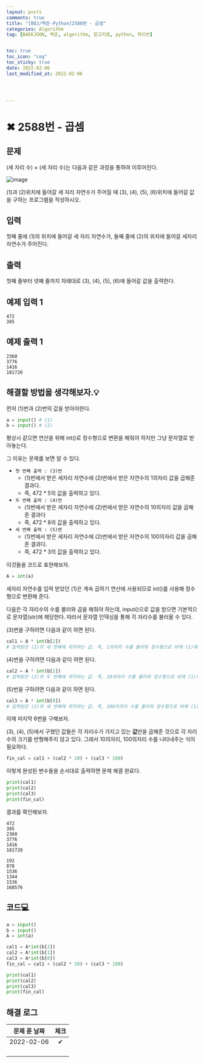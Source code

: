 ```yaml
---
layout: posts
comments: true
title: "[BOJ/백준-Python]2588번 - 곱셈"
categories: Algorithm
tag: [BAEKJOON, 백준, algorithm, 알고리즘, python, 파이썬]


toc: true
toc_icon: "cog"
toc_sticky: true
date: 2022-02-06
last_modified_at: 2022-02-06




---
```




# ✖ 2588번 - 곱셈



## 문제

(세 자리 수) × (세 자리 수)는 다음과 같은 과정을 통하여 이루어진다.

![image](https://user-images.githubusercontent.com/75322297/152665355-16ecd2a4-5942-4238-af13-ee0475fa1e73.png)

(1)과 (2)위치에 들어갈 세 자리 자연수가 주어질 때 (3), (4), (5), (6)위치에 들어갈 값을 구하는 프로그램을 작성하시오.



## 입력

첫째 줄에 (1)의 위치에 들어갈 세 자리 자연수가, 둘째 줄에 (2)의 위치에 들어갈 세자리 자연수가 주어진다.



## 출력

첫째 줄부터 넷째 줄까지 차례대로 (3), (4), (5), (6)에 들어갈 값을 출력한다.



## 예제 입력 1 

```
472
385
```



## 예제 출력 1

```
2360
3776
1416
181720
```



##  해결할 방법을 생각해보자.💡

먼저 (1)번과 (2)번의 값을 받아야한다.

```python
a = input() # (1)
b = input() # (2)
```

평상시 같으면 연산을 위해 int()로 정수형으로 변환을 해줘야 하지만 그냥 문자열로 받아놓는다.  

그 이유는 문제를 보면 알 수 있다.   

* `첫 번째 출력 : (3)번` 
  * (1)번에서 받은 세자리 자연수에 (2)번에서 받은 자연수의 1의자리 값을 곱해준 결과다.
  * 즉, 472 * 5의 값을 출력하고 있다.
* `두 번째 출력 : (4)번`
  * (1)번에서 받은 세자리 자연수에 (2)번에서 받은 자연수의 10의자리 값을 곱해준 결과다
  * 즉, 472 * 8의 값을 출력하고 있다.
* `세 번째 출력 : (5)번`
  * (1)번에서 받은  세자리 자연수에 (2)번에서 받은 자연수의 100의자리 값을 곱해준 결과다.
  * 즉, 472 * 3의 값을 출력하고 있다.

이것들을 코드로 표현해보자.

```python
A = int(a)
```

세자리 자연수를 입력 받았던 (1)은 계속 곱하기 연산에 사용되므로 int()를 사용해 정수형으로 변환해 준다.  

다음은 각 자리수의 수를 불러와 곱을 해줘야 하는데, input()으로 값을 받으면 기본적으로 문자열(str)에 해당한다. 따라서 문자열 인덱싱을 통해 각 자리수를 불러올 수 있다.   

(3)번을 구하려면 다음과 같이 하면 된다.

```python
cal1 = A * int(b[2])
# 입력받은 (2)의 세 번째에 위치하는 값. 즉, 1의자리 수를 불러와 정수형으로 바꿔 (1)에서 받은 자연수와 곱하자.
```

(4)번을 구하려면 다음과 같이 하면 된다.

```python
cal2 = A * int(b[1])
# 입력받은 (2)의 두 번째에 위치하는 값. 즉, 10의자리 수를 불러와 정수형으로 바꿔 (1)에서 받은 자연수와 곱하자.
```

(5)번을 구하려면 다음과 같이 하면 된다.

```python
cal3 = A * int(b[0])
# 입력받은 (2)의 세 번째에 위치하는 값. 즉, 100의자리 수를 불러와 정수형으로 바꿔 (1)에서 받은 자연수와 곱하자.
```



이제 마지막 6번을 구해보자.  

(3), (4), (5)에서 구했던 값들은 각 자리수가 가지고 있는 **값**만을 곱해준 것으로 각 자리수의 크기를 반형해주지 않고 있다. 그래서 10의자리, 100의자리 수를 나타내주는 식이 필요하다.

```python
fin_cal = cal1 + (cal2 * 10) + (cal3 * 100)
```

이렇게 완성된 변수들을 순서대로 출력하면 문제 해결 완료다.

```python
print(cal1)
print(cal2)
print(cal3)
print(fin_cal)
```



결과를 확인해보자.

```
472
385
2360  
3776  
1416  
181720

192
878
1536
1344
1536
168576
```









## 코드💻

```python
a = input()
b = input()
A = int(a)

cal1 = A*int(b[2])
cal2 = A*int(b[1])
cal3 = A*int(b[0])
fin_cal = cal1 + (cal2 * 10) + (cal3 * 100)

print(cal1)
print(cal2)
print(cal3)
print(fin_cal)
```





## 해결 로그 

| 문제 푼 날짜 | 체크 |
| :----------: | :--: |
|  2022-02-06  |  ✔   |
|              |      |
|              |      |
|              |      |
|              |      |



